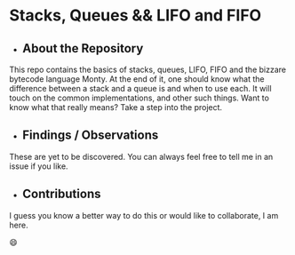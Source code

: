 # Stacks, Queues && LIFO and FIFO

- ## About the Repository

This repo contains the basics of stacks, queues, LIFO, FIFO and the bizzare bytecode language Monty. At the end of it, one should know what the difference between a stack and a queue is and when to use each. It will touch on the common implementations, and other such things. Want to know what that really means? Take a step into the project.

- ## Findings / Observations

These are yet to be discovered. You can always feel free to tell me in an issue if you like.

- ## Contributions

I guess you know a better way to do this or would like to collaborate, I am here.

:smile:
